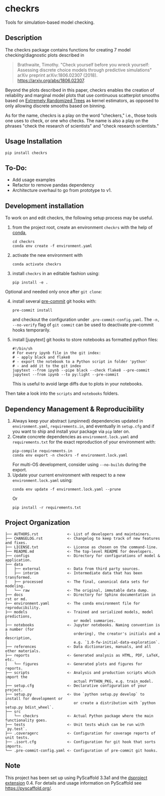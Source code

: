 # checkrs

Tools for simulation-based model checking.

## Description

The checkrs package contains functions for creating 7 model checking/diagnostic plots described in
> Brathwaite, Timothy. "Check yourself before you wreck yourself: Assessing
discrete choice models through predictive simulations" arXiv preprint
arXiv:1806.02307 (2018). https://arxiv.org/abs/1806.02307.

Beyond the plots described in this paper, checkrs enables the creation of reliability and marginal model plots that use continuous scatterplot smooths based on [Extremely Randomized Trees](https://scikit-learn.org/stable/modules/generated/sklearn.tree.ExtraTreeClassifier.html#sklearn.tree.ExtraTreeClassifier) as kernel estimators, as opposed to only allowing discrete smooths based on binning.

As for the name, checkrs is a play on the word "checkers," i.e., those tools one uses to check, or one who checks.
The name is also a play on the phrases "check the research of scientists" and "check research scientists."

## Usage Installation

`pip install checkrs`

## To-Do:
   - Add usage examples
   - Refactor to remove pandas dependency
   - Architecture overhaul to go from prototype to v1.

## Development installation

To work on and edit checkrs, the following setup process may be useful.

1. from the project root, create an environment `checkrs` with the help of [conda](https://docs.conda.io/en/latest/),
   ```
   cd checkrs
   conda env create -f environment.yaml
   ```
2. activate the new environment with
   ```
   conda activate checkrs
   ```
3. install `checkrs` in an editable fashion using:
   ```
   pip install -e .
   ```

Optional and needed only once after `git clone`:

4. install several [pre-commit] git hooks with:
   ```
   pre-commit install
   ```
   and checkout the configuration under `.pre-commit-config.yaml`.
   The `-n, --no-verify` flag of `git commit` can be used to deactivate pre-commit hooks temporarily.

5. install [jupytext] git hooks to store notebooks as formatted python files:
   ```
   #!/bin/sh
   # For every ipynb file in the git index:
   # - apply black and flake8
   # - export the notebook to a Python script in folder 'python'
   # - and add it to the git index
   jupytext --from ipynb --pipe black --check flake8 --pre-commit
   jupytext --from ipynb --to py:light --pre-commit
   ```
   This is useful to avoid large diffs due to plots in your notebooks.

Then take a look into the `scripts` and `notebooks` folders.

## Dependency Management & Reproducibility

1. Always keep your abstract (unpinned) dependencies updated in `environment.yaml`, `requirements.in`, and eventually
in `setup.cfg` and  if you want to ship and install your package via `pip` later on.
2. Create concrete dependencies as `environment.lock.yaml` and `requirements.txt` for the exact reproduction of your
   environment with:
   ```
   pip-compile requirements.in
   conda env export -n checkrs -f environment.lock.yaml
   ```
   For multi-OS development, consider using `--no-builds` during the export.
3. Update your current environment with respect to a new `environment.lock.yaml` using:
   ```
   conda env update -f environment.lock.yaml --prune
   ```
   Or
   ```
   pip install -r requirements.txt
   ```

## Project Organization

```
├── AUTHORS.rst             <- List of developers and maintainers.
├── CHANGELOG.rst           <- Changelog to keep track of new features and fixes.
├── LICENSE.txt             <- License as chosen on the command-line.
├── README.md               <- The top-level README for developers.
├── configs                 <- Directory for configurations of model & application.
├── data
│   ├── external            <- Data from third party sources.
│   ├── interim             <- Intermediate data that has been transformed.
│   ├── processed           <- The final, canonical data sets for modeling.
│   └── raw                 <- The original, immutable data dump.
├── docs                    <- Directory for Sphinx documentation in rst or md.
├── environment.yaml        <- The conda environment file for reproducibility.
├── models                  <- Trained and serialized models, model predictions,
│                              or model summaries.
├── notebooks               <- Jupyter notebooks. Naming convention is a number (for
│                              ordering), the creator's initials and a description,
│                              e.g. `1.0-fw-initial-data-exploration`.
├── references              <- Data dictionaries, manuals, and all other materials.
├── reports                 <- Generated analysis as HTML, PDF, LaTeX, etc.
│   └── figures             <- Generated plots and figures for reports.
├── scripts                 <- Analysis and production scripts which import the
│                              actual PYTHON_PKG, e.g. train_model.
├── setup.cfg               <- Declarative configuration of your project.
├── setup.py                <- Use `python setup.py develop` to install for development or
|                              or create a distribution with `python setup.py bdist_wheel`.
├── src
│   └── checkrs             <- Actual Python package where the main functionality goes.
├── tests                   <- Unit tests which can be run with `py.test`.
├── .coveragerc             <- Configuration for coverage reports of unit tests.
├── .isort.cfg              <- Configuration for git hook that sorts imports.
└── .pre-commit-config.yaml <- Configuration of pre-commit git hooks.
```

## Note

This project has been set up using PyScaffold 3.3a1 and the [dsproject extension] 0.4.
For details and usage information on PyScaffold see https://pyscaffold.org/.

[conda]: https://docs.conda.io/
[pre-commit]: https://pre-commit.com/
[Jupyter]: https://jupyter.org/
[nbstripout]: https://github.com/kynan/nbstripout
[Google style]: http://google.github.io/styleguide/pyguide.html#38-comments-and-docstrings
[dsproject extension]: https://github.com/pyscaffold/pyscaffoldext-dsproject
